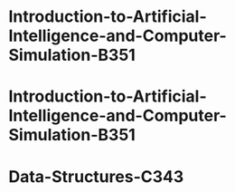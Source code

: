 # Introduction-to-Artificial-Intelligence-and-Computer-Simulation-B351
# Introduction-to-Artificial-Intelligence-and-Computer-Simulation-B351
# Data-Structures-C343
